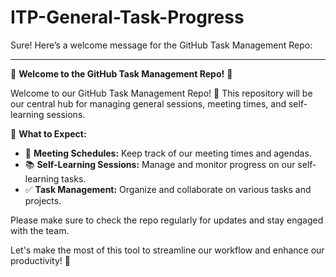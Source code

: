 # ITP-General-Task-Progress
Sure! Here’s a welcome message for the GitHub Task Management Repo:

---

👋 **Welcome to the GitHub Task Management Repo!** 👋

Welcome to our GitHub Task Management Repo! 🎉 This repository will be our central hub for managing general sessions, meeting times, and self-learning sessions.

🔹 **What to Expect:**
- 📅 **Meeting Schedules:** Keep track of our meeting times and agendas.
- 📚 **Self-Learning Sessions:** Manage and monitor progress on our self-learning tasks.
- ✅ **Task Management:** Organize and collaborate on various tasks and projects.

Please make sure to check the repo regularly for updates and stay engaged with the team.

Let's make the most of this tool to streamline our workflow and enhance our productivity! 💪
